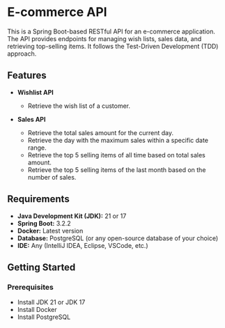# E-commerce API

This is a Spring Boot-based RESTful API for an e-commerce application. The API provides endpoints for managing wish lists, sales data, and retrieving top-selling items. It follows the Test-Driven Development (TDD) approach.

## Features

- **Wishlist API**
    - Retrieve the wish list of a customer.

- **Sales API**
    - Retrieve the total sales amount for the current day.
    - Retrieve the day with the maximum sales within a specific date range.
    - Retrieve the top 5 selling items of all time based on total sales amount.
    - Retrieve the top 5 selling items of the last month based on the number of sales.

## Requirements

- **Java Development Kit (JDK):** 21 or 17
- **Spring Boot:** 3.2.2
- **Docker:** Latest version
- **Database:** PostgreSQL (or any open-source database of your choice)
- **IDE:** Any (IntelliJ IDEA, Eclipse, VSCode, etc.)

## Getting Started

### Prerequisites

- Install JDK 21 or JDK 17
- Install Docker
- Install PostgreSQL